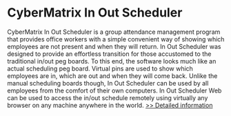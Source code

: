 # CyberMatrix In Out Scheduler
CyberMatrix In Out Scheduler is a group attendance management program that provides office workers with a simple convenient way of showing which employees are not present and when they will return. In Out Scheduler was designed to provide an effortless transition for those accustomed to the traditional in/out peg boards. To this end, the software looks much like an actual scheduling peg board. Virtual pins are used to show which employees are in, which are out and when they will come back. Unlike the manual scheduling boards though, In Out Scheduler can be used by all employees from the comfort of their own computers.
In Out Scheduler Web can be used to access the in/out schedule remotely using virtually any browser on any machine anywhere in the world.
[>> Detailed information](https://secure.shareit.com/shareit/product.html?productid=300981467&affiliateid=200057808)